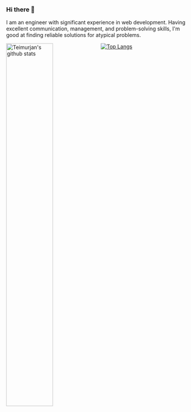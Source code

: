 ### Hi there 👋

I am an engineer with significant experience in web development. Having excellent communication, management, and problem-solving skills, I'm good at finding reliable solutions for atypical problems.

<div>
  <a href="https://github.com/anuraghazra/github-readme-stats">
    <img width="50%" align="left" alt="Teimurjan's github stats" src="https://github-readme-stats.vercel.app/api?username=teimurjan&show_icons=true&show_icons=true&count_private=true&theme=radical" />
  </a>
   <a href="https://github.com/anuraghazra/github-readme-stats">
    <img alt="Top Langs" src="https://github-readme-stats.vercel.app/api/top-langs?username=teimurjan&show_icons=true&layout=compact&hide=jupyter%20notebook,html&count_private=true&langs_count=6&theme=radical" />
  </a>
</div>
